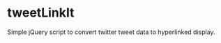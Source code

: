 tweetLinkIt
===========

Simple jQuery script to convert twitter tweet data to hyperlinked display.
